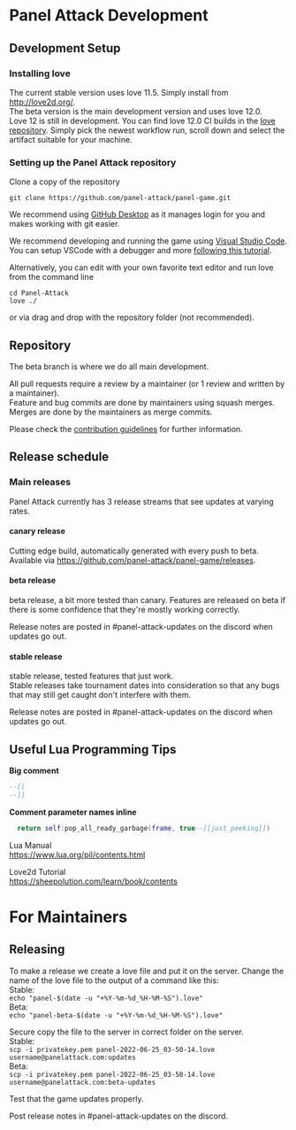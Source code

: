# Panel Attack Development

## Development Setup

### Installing love

The current stable version uses love 11.5. Simply install from http://love2d.org/.  
The beta version is the main development version and uses love 12.0.  
Love 12 is still in development. You can find love 12.0 CI builds in the [love repository](https://github.com/love2d/love/actions/workflows/main.yml).
Simply pick the newest workflow run, scroll down and select the artifact suitable for your machine.

### Setting up the Panel Attack repository

Clone a copy of the repository  
```
git clone https://github.com/panel-attack/panel-game.git
```  
We recommend using [GitHub Desktop](https://desktop.github.com) as it manages login for you and makes working with git easier.
  
We recommend developing and running the game using [Visual Studio Code](https://code.visualstudio.com/).  
You can setup VSCode with a debugger and more [following this tutorial](https://sheepolution.com/learn/book/bonus/vscode).

Alternatively, you can edit with your own favorite text editor and run love from the command line

```
cd Panel-Attack
love ./
```

or via drag and drop with the repository folder (not recommended).


## Repository

The beta branch is where we do all main development.  

All pull requests require a review by a maintainer (or 1 review and written by a maintainer).  
Feature and bug commits are done by maintainers using squash merges.  
Merges are done by the maintainers as merge commits.  

Please check the [contribution guidelines](CONTRIBUTING.md) for further information.

## Release schedule

### Main releases
Panel Attack currently has 3 release streams that see updates at varying rates.

#### canary release
Cutting edge build, automatically generated with every push to beta.  
Available via https://github.com/panel-attack/panel-game/releases.

#### beta release
beta release, a bit more tested than canary.
Features are released on beta if there is some confidence that they're mostly working correctly.

Release notes are posted in #panel-attack-updates on the discord when updates go out.

#### stable release
stable release, tested features that just work.  
Stable releases take tournament dates into consideration so that any bugs that may still get caught don't interfere with them.  

Release notes are posted in #panel-attack-updates on the discord when updates go out.

## Useful Lua Programming Tips

**Big comment**  
```Lua
--[[
--]]
```

**Comment parameter names inline**
```Lua
  return self:pop_all_ready_garbage(frame, true--[[just_peeking]])
```

Lua Manual  
https://www.lua.org/pil/contents.html  

Love2d Tutorial  
https://sheepolution.com/learn/book/contents



# For Maintainers

## Releasing

To make a release we create a love file and put it on the server. Change the name of the love file to the output of a command like this:  
    Stable:  
        `echo "panel-$(date -u "+%Y-%m-%d_%H-%M-%S").love"`  
    Beta:  
        `echo "panel-beta-$(date -u "+%Y-%m-%d_%H-%M-%S").love"`  

Secure copy the file to the server in correct folder on the server.  
    Stable:  
        `scp -i privatekey.pem panel-2022-06-25_03-50-14.love username@panelattack.com:updates`  
    Beta:  
        `scp -i privatekey.pem panel-2022-06-25_03-50-14.love username@panelattack.com:beta-updates`  

Test that the game updates properly.  

Post release notes in #panel-attack-updates on the discord.
